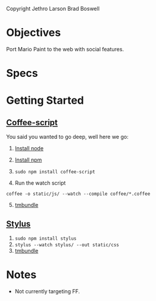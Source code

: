 Copyright Jethro Larson  Brad Boswell

Objectives
==========
Port Mario Paint to the web with social features.

Specs
======


Getting Started
===============

[Coffee-script][1]
------------------

You said you wanted to go deep, well here we go:

1. [Install node][2]

2. [Install npm][3]

3. `sudo npm install coffee-script`

4. Run the watch script

  `coffee -o static/js/ --watch --compile coffee/*.coffee`

5. [tmbundle](5)

[Stylus][4]
-----------

1. `sudo npm install stylus`
2. `stylus --watch stylus/ --out static/css`
3. [tmbundle][6]

Notes
=====

* Not currently targeting FF.



[1]: http://jashkenas.github.com/coffee-script/
[2]: http://nodejs.org/#download
[3]: https://github.com/isaacs/npm
[4]: http://learnboost.github.com/stylus/
[5]: https://github.com/jashkenas/coffee-script-tmbundle
[6]: https://github.com/LearnBoost/stylus/tree/master/editors